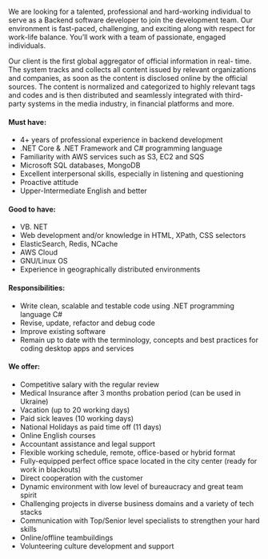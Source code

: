We are looking for a talented, professional and hard-working individual to
serve as a Backend software developer to join the development team. Our
environment is fast-paced, challenging, and exciting along with respect for
work-life balance. You’ll work with a team of passionate, engaged individuals.

Our client is the first global aggregator of official information in real-
time. The system tracks and collects all content issued by relevant
organizations and companies, as soon as the content is disclosed online by the
official sources. The content is normalized and categorized to highly relevant
tags and codes and is then distributed and seamlessly integrated with third-
party systems in the media industry, in financial platforms and more.

####

#### __Must have:__

* 4+ years of professional experience in backend development
* .NET Core & .NET Framework and C# programming language
* Familiarity with AWS services such as S3, EC2 and SQS
* Microsoft SQL databases, MongoDB
* Excellent interpersonal skills, especially in listening and questioning
* Proactive attitude
* Upper-Intermediate English and better

####

#### __Good to have:__

* VB. NET
* Web development and/or knowledge in HTML, XPath, CSS selectors
* ElasticSearch, Redis, NCache
* AWS Cloud
* GNU/Linux OS
* Experience in geographically distributed environments

####

#### __Responsibilities:__

* Write clean, scalable and testable code using .NET programming language C#
* Revise, update, refactor and debug code
* Improve existing software
* Remain up to date with the terminology, concepts and best practices for coding desktop apps and services

####

#### __We offer:__

* Competitive salary with the regular review 
* Medical Insurance after 3 months probation period (can be used in Ukraine) 
* Vacation (up to 20 working days) 
* Paid sick leaves (10 working days) 
* National Holidays as paid time off (11 days) 
* Online English courses 
* Accountant assistance and legal support 
* Flexible working schedule, remote, office-based or hybrid format 
* Fully-equipped perfect office space located in the city center (ready for work in blackouts) 
* Direct cooperation with the customer 
* Dynamic environment with low level of bureaucracy and great team spirit 
* Challenging projects in diverse business domains and a variety of tech stacks 
* Communication with Top/Senior level specialists to strengthen your hard skills 
* Online/offline teambuildings 
* Volunteering culture development and support